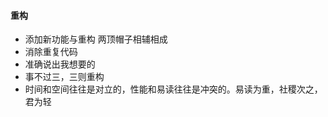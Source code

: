#### 重构  
* 添加新功能与重构 两顶帽子相辅相成  
* 消除重复代码  
* 准确说出我想要的
* 事不过三，三则重构
* 时间和空间往往是对立的，性能和易读往往是冲突的。易读为重，社稷次之，君为轻